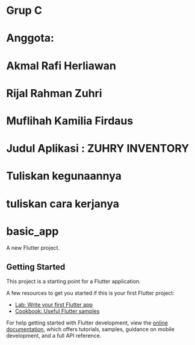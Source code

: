 #   Grup C
#   Anggota:
#       Akmal Rafi Herliawan
#       Rijal Rahman Zuhri 
#       Muflihah Kamilia Firdaus

#   Judul Aplikasi : ZUHRY INVENTORY
# Tuliskan kegunaannya
# tuliskan cara kerjanya







# basic_app

A new Flutter project.

## Getting Started

This project is a starting point for a Flutter application.

A few resources to get you started if this is your first Flutter project:

- [Lab: Write your first Flutter app](https://docs.flutter.dev/get-started/codelab)
- [Cookbook: Useful Flutter samples](https://docs.flutter.dev/cookbook)

For help getting started with Flutter development, view the
[online documentation](https://docs.flutter.dev/), which offers tutorials,
samples, guidance on mobile development, and a full API reference.
